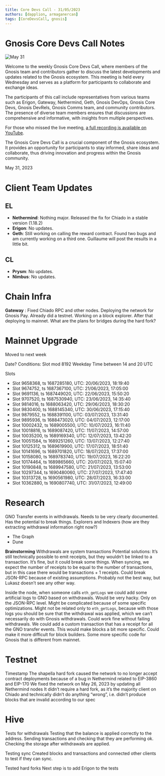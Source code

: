 ```yaml
---
title: Core Devs Call - 31/05/2023
authors: [dapplion, armaganercan]
tags: [CoreDevsCall, gnosis]
---
```


# Gnosis Core Devs Call Notes

![May 31](https://github.com/gnosischain/documentation-1/assets/75987728/999e5d00-cb8a-486d-b7b8-96b55ac4888c)

Welcome to the weekly Gnosis Core Devs Call, where members of the Gnosis team and contributors gather to discuss the latest developments and updates related to the Gnosis ecosystem. This meeting is held every Wednesday and serves as a platform for participants to collaborate and exchange ideas.

The participants of this call include representatives from various teams such as Erigon, Gateway, Nethermind, Geth, Gnosis DevOps, Gnosis Core Devs, Gnosis DevRels, Gnosis Comms team, and community contributors. The presence of diverse team members ensures that discussions are comprehensive and informative, with insights from multiple perspectives.

For those who missed the live meeting, [a full recording is available on YouTube](https://youtu.be/PlcrLPuFK90). 

The Gnosis Core Devs Call is a crucial component of the Gnosis ecosystem. It provides an opportunity for participants to stay informed, share ideas and collaborate, thus driving innovation and progress within the Gnosis community.

May 31, 2023

# Client Team Updates
## EL

* **Nethermind**: Nothing major. Released the fix for Chiado in a stable version (1.18.2)
* **Erigon**: No updates.
* **Geth**: Still working on calling the reward contract. Found two bugs and am currently working on a third one. Guillaume will post the results in a little bit. 



## CL

* **Prysm**: No updates.
* **Nimbus**: No updates.

# Chain Infra
**Gateway** : Fixed Chiado RPC and other nodes. Deploying the network for Gnosis Pay. Already did a testnet. Working on a block explorer. After that deploying to mainnet. What are the plans for bridges during the hard fork?
 

# Mainnet Upgrade

Moved to next week

Date?
Conditions: Slot mod 8192
Weekday Time between 14 and 20 UTC

Slots
* Slot 9658368, ts 1687285180, UTC: 20/06/2023, 18:19:40
* Slot 9674752, ts 1687367100, UTC: 21/06/2023, 17:05:00
* Slot 9691136, ts 1687449020, UTC: 22/06/2023, 15:50:20
* Slot 9707520, ts 1687530940, UTC: 23/06/2023, 14:35:40
* Slot 9814016, ts 1688063420, UTC: 29/06/2023, 18:30:20
* Slot 9830400, ts 1688145340, UTC: 30/06/2023, 17:15:40
* Slot 9879552, ts 1688391100, UTC: 03/07/2023, 13:31:40
* Slot 9895936, ts 1688473020, UTC: 04/07/2023, 12:17:00
* Slot 10002432, ts 1689005500, UTC: 10/07/2023, 16:11:40
* Slot 10018816, ts 1689087420, UTC: 11/07/2023, 14:57:00
* Slot 10035200, ts 1689169340, UTC: 12/07/2023, 13:42:20
* Slot 10051584, ts 1689251260, UTC: 13/07/2023, 12:27:40
* Slot 10125312, ts 1689619900, UTC: 17/07/2023, 18:51:40
* Slot 10141696, ts 1689701820, UTC: 18/07/2023, 17:37:00
* Slot 10158080, ts 1689783740, UTC: 19/07/2023, 16:22:20
* Slot 10174464, ts 1689865660, UTC: 20/07/2023, 15:07:40
* Slot 10190848, ts 1689947580, UTC: 21/07/2023, 13:53:00
* Slot 10297344, ts 1690480060, UTC: 27/07/2023, 17:47:40
* Slot 10313728, ts 1690561980, UTC: 28/07/2023, 16:33:00
* Slot 10362880, ts 1690807740, UTC: 31/07/2023, 12:49:00


# Research

GNO Transfer events in withdrawals. Needs to be very clearly documented. Has the potential to break things. Explorers and Indexers (how are they extracting withdrawal information right now?)
* The Graph
* Dune

**Brainstorming**
Withdrawals are system transactions
Potential solutions: It’s still technically possible to emit receipts, but they wouldn’t be linked to a transaction. It’s fine, but it could break some things. When syncing, we expect the number of receipts to be equal to the number of transactions, but in this case there would be transactions + 1 receipts. Could break JSON-RPC because of existing assumptions. Probably not the best way, but Lukasz doesn’t see any other way.

Inside the node, when someone calls `eth_getLogs` we could add some artificial logs to GNO based on withdrawals. Would be very hacky. Only on the JSON-RPC level. Might be complicated because of some specific optimizations. Might not be related only to `eth_getLogs`, because with those logs you should be sure that the withdrawal was applied, which we can’t necessarily do with Gnosis withdrawals. Could work fine without failing withdrawals. We could add a custom transaction that has a receipt for all the GNO transfer events. This would make blocks a bit more specific. Could make it more difficult for block builders. Some more specific code for Gnosis that is different from mainnet.


# Testnet

Timestamp
The shapella hard fork caused the network to no longer accept contract deployments because of a bug in Nethermind related to EIP-3860 and EIP-170
We fixed the network on May 26, 2023 by updating all Nethermind nodes
It didn’t require a hard fork, as it’s the majority client on Chiado and technically didn’t do anything “wrong”, i.e. didn’t produce blocks that are invalid according to our spec

# Hive 

Tests for withdrawals
Testing that the balance is applied correctly to the address. Sending transactions and checking that they are performing ok. Checking the storage after withdrawals are applied.

Testing sync
Created blocks and transactions and connected other clients to test if they can sync. 

Tested hard forks
Next step is to add Erigon to the tests












